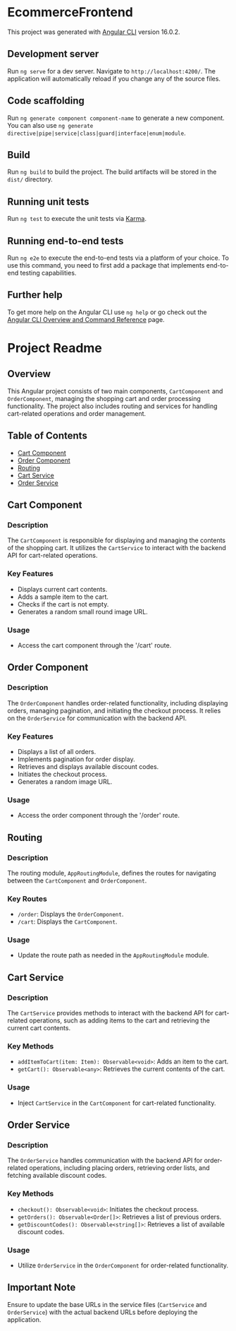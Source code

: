 # EcommerceFrontend

This project was generated with [Angular CLI](https://github.com/angular/angular-cli) version 16.0.2.

## Development server

Run `ng serve` for a dev server. Navigate to `http://localhost:4200/`. The application will automatically reload if you change any of the source files.

## Code scaffolding

Run `ng generate component component-name` to generate a new component. You can also use `ng generate directive|pipe|service|class|guard|interface|enum|module`.

## Build

Run `ng build` to build the project. The build artifacts will be stored in the `dist/` directory.

## Running unit tests

Run `ng test` to execute the unit tests via [Karma](https://karma-runner.github.io).

## Running end-to-end tests

Run `ng e2e` to execute the end-to-end tests via a platform of your choice. To use this command, you need to first add a package that implements end-to-end testing capabilities.

## Further help

To get more help on the Angular CLI use `ng help` or go check out the [Angular CLI Overview and Command Reference](https://angular.io/cli) page.

# Project Readme

## Overview

This Angular project consists of two main components, `CartComponent` and `OrderComponent`, managing the shopping cart and order processing functionality. The project also includes routing and services for handling cart-related operations and order management.

## Table of Contents

- [Cart Component](#cart-component)
- [Order Component](#order-component)
- [Routing](#routing)
- [Cart Service](#cart-service)
- [Order Service](#order-service)

## Cart Component

### Description

The `CartComponent` is responsible for displaying and managing the contents of the shopping cart. It utilizes the `CartService` to interact with the backend API for cart-related operations.

### Key Features

- Displays current cart contents.
- Adds a sample item to the cart.
- Checks if the cart is not empty.
- Generates a random small round image URL.

### Usage

- Access the cart component through the '/cart' route.

## Order Component

### Description

The `OrderComponent` handles order-related functionality, including displaying orders, managing pagination, and initiating the checkout process. It relies on the `OrderService` for communication with the backend API.

### Key Features

- Displays a list of all orders.
- Implements pagination for order display.
- Retrieves and displays available discount codes.
- Initiates the checkout process.
- Generates a random image URL.

### Usage

- Access the order component through the '/order' route.

## Routing

### Description

The routing module, `AppRoutingModule`, defines the routes for navigating between the `CartComponent` and `OrderComponent`.

### Key Routes

- `/order`: Displays the `OrderComponent`.
- `/cart`: Displays the `CartComponent`.

### Usage

- Update the route path as needed in the `AppRoutingModule` module.

## Cart Service

### Description

The `CartService` provides methods to interact with the backend API for cart-related operations, such as adding items to the cart and retrieving the current cart contents.

### Key Methods

- `addItemToCart(item: Item): Observable<void>`: Adds an item to the cart.
- `getCart(): Observable<any>`: Retrieves the current contents of the cart.

### Usage

- Inject `CartService` in the `CartComponent` for cart-related functionality.

## Order Service

### Description

The `OrderService` handles communication with the backend API for order-related operations, including placing orders, retrieving order lists, and fetching available discount codes.

### Key Methods

- `checkout(): Observable<void>`: Initiates the checkout process.
- `getOrders(): Observable<Order[]>`: Retrieves a list of previous orders.
- `getDiscountCodes(): Observable<string[]>`: Retrieves a list of available discount codes.

### Usage

- Utilize `OrderService` in the `OrderComponent` for order-related functionality.

## Important Note

Ensure to update the base URLs in the service files (`CartService` and `OrderService`) with the actual backend URLs before deploying the application.
